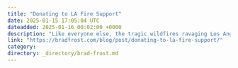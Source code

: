 ```yaml
---
title: "Donating to LA Fire Support"
date: 2025-01-15 17:05:04 UTC
dateadded: 2025-01-16 00:02:00 +0000
description: "Like everyone else, the tragic wildfires ravaging Los Angeles area make our hearts ache. We feel for all of our friends, industry pals, and everyone who has been impacted by the fires. LA-based design systems extraordinaire Elyse Holladay has been […]"
link: "https://bradfrost.com/blog/post/donating-to-la-fire-support/"
category:
directory: _directory/brad-frost.md
---
```

